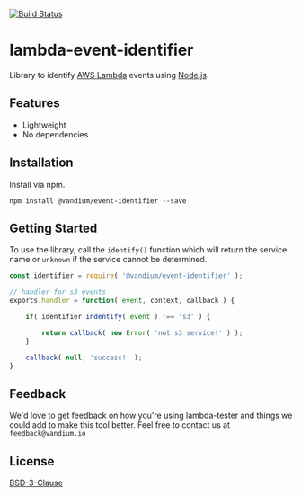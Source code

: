 [![Build Status](https://travis-ci.org/vandium-io/lambda-event-identifier.svg?branch=master)](https://travis-ci.org/vandium-io/lambda-event-identifier)

# lambda-event-identifier

Library to identify [AWS Lambda](https://aws.amazon.com/lambda/details) events using [Node.js](https://nodejs.org).

## Features

* Lightweight
* No dependencies

## Installation
Install via npm.

	npm install @vandium/event-identifier --save


## Getting Started

To use the library, call the `identify()` function which will return the service name or `unknown` if the
service cannot be determined.

```js
const identifier = require( '@vandium/event-identifier' );

// handler for s3 events
exports.handler = function( event, context, callback ) {

    if( identifier.indentify( event ) !== 's3' ) {

        return callback( new Error( 'not s3 service!' ) );
    }

    callback( null, 'success!' );
}
```

## Feedback

We'd love to get feedback on how you're using lambda-tester and things we could add to make this tool better. Feel free to contact us at `feedback@vandium.io`

## License

[BSD-3-Clause](https://en.wikipedia.org/wiki/BSD_licenses)
